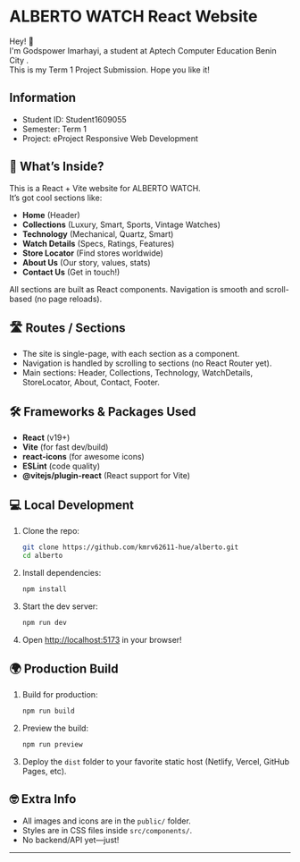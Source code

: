 # ALBERTO WATCH React Website

Hey! 👋  
I'm Godspower Imarhayi, a student at Aptech Computer Education Benin City .  
This is my Term 1 Project Submission. Hope you like it!

## Information

- Student ID: Student1609055
- Semester: Term 1
- Project: eProject Responsive Web Development

## 🚀 What’s Inside?

This is a React + Vite website for ALBERTO WATCH.  
It’s got cool sections like:

- **Home** (Header)
- **Collections** (Luxury, Smart, Sports, Vintage Watches)
- **Technology** (Mechanical, Quartz, Smart)
- **Watch Details** (Specs, Ratings, Features)
- **Store Locator** (Find stores worldwide)
- **About Us** (Our story, values, stats)
- **Contact Us** (Get in touch!)

All sections are built as React components. Navigation is smooth and scroll-based (no page reloads).

## 🛣️ Routes / Sections

- The site is single-page, with each section as a component.
- Navigation is handled by scrolling to sections (no React Router yet).
- Main sections: Header, Collections, Technology, WatchDetails, StoreLocator, About, Contact, Footer.

## 🛠️ Frameworks & Packages Used

- **React** (v19+)
- **Vite** (for fast dev/build)
- **react-icons** (for awesome icons)
- **ESLint** (code quality)
- **@vitejs/plugin-react** (React support for Vite)

## 💻 Local Development

1. Clone the repo:
   ```sh
   git clone https://github.com/kmrv62611-hue/alberto.git
   cd alberto
   ```
2. Install dependencies:
   ```sh
   npm install
   ```
3. Start the dev server:
   ```sh
   npm run dev
   ```
4. Open [http://localhost:5173](http://localhost:5173) in your browser!

## 🌍 Production Build

1. Build for production:
   ```sh
   npm run build
   ```
2. Preview the build:
   ```sh
   npm run preview
   ```
3. Deploy the `dist` folder to your favorite static host (Netlify, Vercel, GitHub Pages, etc).

## 🤓 Extra Info

- All images and icons are in the `public/` folder.
- Styles are in CSS files inside `src/components/`.
- No backend/API yet—just!

---
